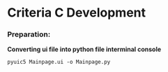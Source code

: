 # Criteria C Development #
### Preparation:
**Converting ui file into python file interminal console**
```
pyuic5 Mainpage.ui -o Mainpage.py
```
